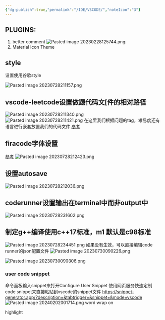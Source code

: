 ```yaml
---
{"dg-publish":true,"permalink":"/IDE/VSCODE/","noteIcon":"3"}
---
```



## PLUGINS:
1. better comment
![Pasted image 20230228125744.png](/img/user/IDE/Pasted%20image%2020230228125744.png)
2. Material Icon Theme 

## style
设置使用谷歌style

![Pasted image 20230728211157.png](/img/user/pics/Pasted%20image%2020230728211157.png)

## vscode-leetcode设置做题代码文[件的相对路径
![Pasted image 20230728211340.png](/img/user/pics/Pasted%20image%2020230728211340.png)
![Pasted image 20230728211421.png](/img/user/pics/Pasted%20image%2020230728211421.png)
在这里我们根据问题的tag，难易度还有语言进行嵌套放置我们的代码文件
[参考](https://github.com/LeetCode-OpenSource/vscode-leetcode/wiki/Customize-the-Relative-Folder-and-the-File-Name-of-the-Problem-File)

## firacode字体设置
[参考](https://github.com/tonsky/FiraCode/wiki/Installing)
![Pasted image 20230728212423.png](/img/user/pics/Pasted%20image%2020230728212423.png)
## 设置autosave
![Pasted image 20230728212036.png](/img/user/pics/Pasted%20image%2020230728212036.png)
## coderunner设置输出在terminal中而非output中
![Pasted image 20230728231602.png](/img/user/pics/Pasted%20image%2020230728231602.png)

## 制定g++编译使用c++17标准，m1 默认是c98标准
![Pasted image 20230728234451.png](/img/user/pics/Pasted%20image%2020230728234451.png)
如果没有生效，可以直接编辑code runner的json配置文件
![Pasted image 20230730090226.png](/img/user/pics/Pasted%20image%2020230730090226.png)

![Pasted image 20230730090306.png](/img/user/pics/Pasted%20image%2020230730090306.png)

### user code snippet
命令面板输入snippet来打开Configure User Snippet
使用网页服务快速定制code snippet来直接粘贴到vscode的snippet文件
https://snippet-generator.app/?description=&tabtrigger=&snippet=&mode=vscode
![Pasted image 20240202001714.png](/img/user/pics/Pasted%20image%2020240202001714.png)
word wrap on

highlight